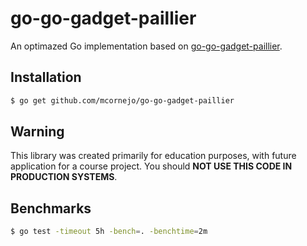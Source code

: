 # go-go-gadget-paillier
An optimazed Go implementation based on [go-go-gadget-paillier](https://github.com/Roasbeef/go-go-gadget-paillier).

## Installation
```bash
$ go get github.com/mcornejo/go-go-gadget-paillier
```

## Warning
This library was created primarily for education purposes, with future application for a course project. You should **NOT USE THIS CODE IN PRODUCTION SYSTEMS**. 

## Benchmarks
```bash
$ go test -timeout 5h -bench=. -benchtime=2m
```
